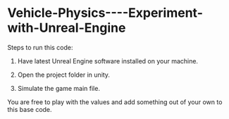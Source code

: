 Vehicle-Physics----Experiment-with-Unreal-Engine
================================================

Steps to run this code:

1) Have latest Unreal Engine software installed on your machine.

2) Open the project folder in unity.

3) Simulate the game main file.

You are free to play with the values and add something out of your own to this base code.
